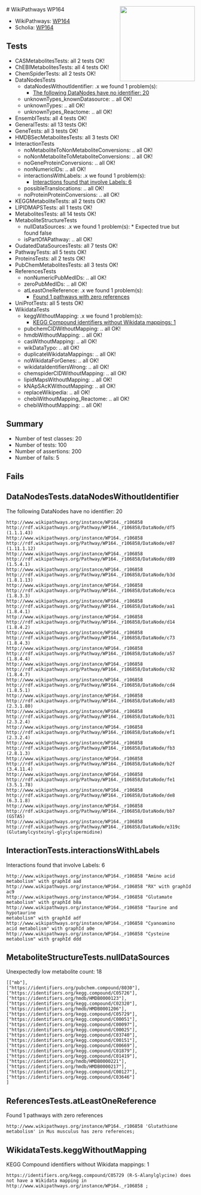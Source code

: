 <img style="float: right; width: 200px" src="https://upload.wikimedia.org/wikipedia/commons/thumb/8/83/Wplogo_with_text_500.png/640px-Wplogo_with_text_500.png" />
# WikiPathways WP164

* WikiPathways: [WP164](https://identifiers.org/wikipathways:WP164)
* Scholia: [WP164](https://scholia.toolforge.org/wikipathways/WP164)
## Tests
* CASMetabolitesTests: all 2 tests OK!
* ChEBIMetabolitesTests: all 4 tests OK!
* ChemSpiderTests: all 2 tests OK!
* DataNodesTests
    * dataNodesWithoutIdentifier: .x we found 1 problem(s):
        * [The following DataNodes have no identifier: 20](#8792c4af)
    * unknownTypes_knownDatasource: .. all OK!
    * unknownTypes: .. all OK!
    * unknownTypes_Reactome: .. all OK!
* EnsemblTests: all 4 tests OK!
* GeneralTests: all 13 tests OK!
* GeneTests: all 3 tests OK!
* HMDBSecMetabolitesTests: all 3 tests OK!
* InteractionTests
    * noMetaboliteToNonMetaboliteConversions: .. all OK!
    * noNonMetaboliteToMetaboliteConversions: .. all OK!
    * noGeneProteinConversions: .. all OK!
    * nonNumericIDs: .. all OK!
    * interactionsWithLabels: .x we found 1 problem(s):
        * [Interactions found that involve Labels: 6](#630d267d)
    * possibleTranslocations: .. all OK!
    * noProteinProteinConversions: .. all OK!
* KEGGMetaboliteTests: all 2 tests OK!
* LIPIDMAPSTests: all 1 tests OK!
* MetabolitesTests: all 14 tests OK!
* MetaboliteStructureTests
    * nullDataSources: .x we found 1 problem(s):
            * Expected true but found false
    * isPartOfAPathway: .. all OK!
* OudatedDataSourcesTests: all 7 tests OK!
* PathwayTests: all 5 tests OK!
* ProteinsTests: all 2 tests OK!
* PubChemMetabolitesTests: all 3 tests OK!
* ReferencesTests
    * nonNumericPubMedIDs: .. all OK!
    * zeroPubMedIDs: .. all OK!
    * atLeastOneReference: .x we found 1 problem(s):
        * [Found 1 pathways with zero references](#35eb778e)
* UniProtTests: all 5 tests OK!
* WikidataTests
    * keggWithoutMapping: .x we found 1 problem(s):
        * [KEGG Compound identifiers without Wikidata mappings: 1](#76796b44)
    * pubchemCIDWithoutMapping: .. all OK!
    * hmdbWithoutMapping: .. all OK!
    * casWithoutMapping: .. all OK!
    * wikDataTypo: .. all OK!
    * duplicateWikidataMappings: .. all OK!
    * noWikidataForGenes: .. all OK!
    * wikidataIdentifiersWrong: .. all OK!
    * chemspiderCIDWithoutMapping: .. all OK!
    * lipidMapsWithoutMapping: .. all OK!
    * kNApSAcKWithoutMapping: .. all OK!
    * replaceWikipedia: .. all OK!
    * chebiWithoutMapping_Reactome: .. all OK!
    * chebiWithoutMapping: .. all OK!


## Summary

* Number of test classes: 20
* Number of tests: 100
* Number of assertions: 200
* Number of fails: 5

## Fails

<a name="8792c4af" />

## DataNodesTests.dataNodesWithoutIdentifier

The following DataNodes have no identifier: 20
```
http://www.wikipathways.org/instance/WP164._r106858 http://rdf.wikipathways.org/Pathway/WP164._r106858/DataNode/df5 (1.1.1.43)
http://www.wikipathways.org/instance/WP164._r106858 http://rdf.wikipathways.org/Pathway/WP164._r106858/DataNode/e07 (1.11.1.12)
http://www.wikipathways.org/instance/WP164._r106858 http://rdf.wikipathways.org/Pathway/WP164._r106858/DataNode/d89 (1.5.4.1)
http://www.wikipathways.org/instance/WP164._r106858 http://rdf.wikipathways.org/Pathway/WP164._r106858/DataNode/b3d (1.8.1.13)
http://www.wikipathways.org/instance/WP164._r106858 http://rdf.wikipathways.org/Pathway/WP164._r106858/DataNode/eca (1.8.3.3)
http://www.wikipathways.org/instance/WP164._r106858 http://rdf.wikipathways.org/Pathway/WP164._r106858/DataNode/aa1 (1.8.4.1)
http://www.wikipathways.org/instance/WP164._r106858 http://rdf.wikipathways.org/Pathway/WP164._r106858/DataNode/d14 (1.8.4.2)
http://www.wikipathways.org/instance/WP164._r106858 http://rdf.wikipathways.org/Pathway/WP164._r106858/DataNode/c73 (1.8.4.3)
http://www.wikipathways.org/instance/WP164._r106858 http://rdf.wikipathways.org/Pathway/WP164._r106858/DataNode/a57 (1.8.4.4)
http://www.wikipathways.org/instance/WP164._r106858 http://rdf.wikipathways.org/Pathway/WP164._r106858/DataNode/c92 (1.8.4.7)
http://www.wikipathways.org/instance/WP164._r106858 http://rdf.wikipathways.org/Pathway/WP164._r106858/DataNode/cd4 (1.8.5.1)
http://www.wikipathways.org/instance/WP164._r106858 http://rdf.wikipathways.org/Pathway/WP164._r106858/DataNode/a03 (2.3.1.80)
http://www.wikipathways.org/instance/WP164._r106858 http://rdf.wikipathways.org/Pathway/WP164._r106858/DataNode/b31 (2.3.2.4)
http://www.wikipathways.org/instance/WP164._r106858 http://rdf.wikipathways.org/Pathway/WP164._r106858/DataNode/ef1 (2.3.2.4)
http://www.wikipathways.org/instance/WP164._r106858 http://rdf.wikipathways.org/Pathway/WP164._r106858/DataNode/fb3 (2.8.1.3)
http://www.wikipathways.org/instance/WP164._r106858 http://rdf.wikipathways.org/Pathway/WP164._r106858/DataNode/b2f (3.4.11.4)
http://www.wikipathways.org/instance/WP164._r106858 http://rdf.wikipathways.org/Pathway/WP164._r106858/DataNode/fe1 (3.5.1.78)
http://www.wikipathways.org/instance/WP164._r106858 http://rdf.wikipathways.org/Pathway/WP164._r106858/DataNode/de8 (6.3.1.8)
http://www.wikipathways.org/instance/WP164._r106858 http://rdf.wikipathways.org/Pathway/WP164._r106858/DataNode/bb7 (GSTA5)
http://www.wikipathways.org/instance/WP164._r106858 http://rdf.wikipathways.org/Pathway/WP164._r106858/DataNode/e319c (Glutamylcysteinyl-glycylspermidine)
```

<a name="630d267d" />

## InteractionTests.interactionsWithLabels

Interactions found that involve Labels: 6
```
http://www.wikipathways.org/instance/WP164._r106858 "Amino acid metabolism" with graphId aad
http://www.wikipathways.org/instance/WP164._r106858 "RX" with graphId ac9
http://www.wikipathways.org/instance/WP164._r106858 "Glutamate metabolism" with graphId b8a
http://www.wikipathways.org/instance/WP164._r106858 "Taurine and hypotaurine
metabolism" with graphId adf
http://www.wikipathways.org/instance/WP164._r106858 "Cyanoamino
acid metabolism" with graphId a0e
http://www.wikipathways.org/instance/WP164._r106858 "Cysteine metabolism" with graphId ddd
```

<a name="91904191" />

## MetaboliteStructureTests.nullDataSources

Unexpectedly low metabolite count: 18
```
[["mb"],
["https://identifiers.org/pubchem.compound/8030"],
["https://identifiers.org/kegg.compound/C05726"],
["https://identifiers.org/hmdb/HMDB0000123"],
["https://identifiers.org/kegg.compound/C02320"],
["https://identifiers.org/hmdb/HMDB0001206"],
["https://identifiers.org/kegg.compound/C05729"],
["https://identifiers.org/kegg.compound/C00051"],
["https://identifiers.org/kegg.compound/C00097"],
["https://identifiers.org/kegg.compound/C00025"],
["https://identifiers.org/kegg.compound/C03740"],
["https://identifiers.org/kegg.compound/C00151"],
["https://identifiers.org/kegg.compound/C00669"],
["https://identifiers.org/kegg.compound/C01879"],
["https://identifiers.org/kegg.compound/C01419"],
["https://identifiers.org/hmdb/HMDB0000221"],
["https://identifiers.org/hmdb/HMDB0000217"],
["https://identifiers.org/kegg.compound/C00127"],
["https://identifiers.org/kegg.compound/C03646"]
]
```

<a name="35eb778e" />

## ReferencesTests.atLeastOneReference

Found 1 pathways with zero references
```
http://www.wikipathways.org/instance/WP164._r106858 'Glutathione metabolism' in Mus musculus has zero references; 
```

<a name="76796b44" />

## WikidataTests.keggWithoutMapping

KEGG Compound identifiers without Wikidata mappings: 1
```
https://identifiers.org/kegg.compound/C05729 (R-S-Alanylglycine) does not have a Wikidata mapping in http://www.wikipathways.org/instance/WP164._r106858 ; 
```

